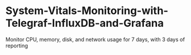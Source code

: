 # System-Vitals-Monitoring-with-Telegraf-InfluxDB-and-Grafana
Monitor CPU, memory, disk, and network usage for 7 days, with 3 days of reporting

